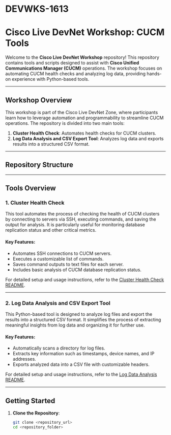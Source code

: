 # DEVWKS-1613
 
# Cisco Live DevNet Workshop: CUCM Tools

Welcome to the **Cisco Live DevNet Workshop** repository! This repository contains tools and scripts designed to assist with **Cisco Unified Communications Manager (CUCM)** operations. The workshop focuses on automating CUCM health checks and analyzing log data, providing hands-on experience with Python-based tools.

---

## **Workshop Overview**

This workshop is part of the Cisco Live DevNet Zone, where participants learn how to leverage automation and programmability to streamline CUCM operations. The repository is divided into two main tools:

1. **Cluster Health Check**: Automates health checks for CUCM clusters.
2. **Log Data Analysis and CSV Export Tool**: Analyzes log data and exports results into a structured CSV format.

---

## **Repository Structure**

---

## **Tools Overview**

### 1. **Cluster Health Check**
This tool automates the process of checking the health of CUCM clusters by connecting to servers via SSH, executing commands, and saving the output for analysis. It is particularly useful for monitoring database replication status and other critical metrics.

#### **Key Features**:
- Automates SSH connections to CUCM servers.
- Executes a customizable list of commands.
- Saves command outputs to text files for each server.
- Includes basic analysis of CUCM database replication status.

For detailed setup and usage instructions, refer to the [Cluster Health Check README](./Cluster%20Health%20Check/README.md).

---

### 2. **Log Data Analysis and CSV Export Tool**
This Python-based tool is designed to analyze log files and export the results into a structured CSV format. It simplifies the process of extracting meaningful insights from log data and organizing it for further use.

#### **Key Features**:
- Automatically scans a directory for log files.
- Extracts key information such as timestamps, device names, and IP addresses.
- Exports analyzed data into a CSV file with customizable headers.

For detailed setup and usage instructions, refer to the [Log Data Analysis README](./Log%20Data%20Analysis%20and%20CSV%20Export%20Tool/README.md).

---

## **Getting Started**

1. **Clone the Repository**:
   ```bash
   git clone <repository_url>
   cd <repository_folder>
